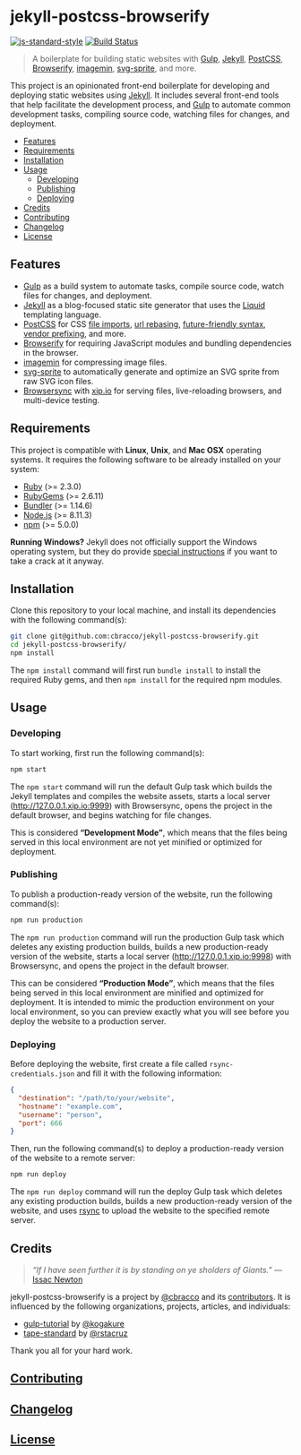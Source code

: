 # jekyll-postcss-browserify

[![js-standard-style](https://img.shields.io/badge/code%20style-standard-brightgreen.svg)](http://standardjs.com/) [![Build Status](https://travis-ci.org/cbracco/jekyll-postcss-browserify.svg)](https://travis-ci.org/cbracco/jekyll-postcss-browserify)

> A boilerplate for building static websites with [Gulp][gulp], [Jekyll][jekyll], [PostCSS][postcss], [Browserify][browserify], [imagemin][imagemin], [svg-sprite][svg-sprite], and more.

This project is an opinionated front-end boilerplate for developing and deploying static websites using [Jekyll][jekyll]. It includes several front-end tools that help facilitate the development process, and [Gulp][gulp] to automate common development tasks, compiling source code, watching files for changes, and deployment.

- [Features](#features)
- [Requirements](#requirements)
- [Installation](#installation)
- [Usage](#usage)
  - [Developing](#developing)
  - [Publishing](#publishing)
  - [Deploying](#deploying)
- [Credits](#credits)
- [Contributing](#contributing)
- [Changelog](#changelog)
- [License](#license)

## Features

- [Gulp][gulp] as a build system to automate tasks, compile source code, watch files for changes, and deployment.
- [Jekyll][jekyll] as a blog-focused static site generator that uses the [Liquid][liquid] templating language.
- [PostCSS][postcss] for CSS [file imports][postcss-import], [url rebasing][postcss-url], [future-friendly syntax, vendor prefixing][postcss-cssnext], and more.
- [Browserify][browserify] for requiring JavaScript modules and bundling dependencies in the browser.
- [imagemin][imagemin] for compressing image files.
- [svg-sprite][svg-sprite] to automatically generate and optimize an SVG sprite from raw SVG icon files.
- [Browsersync][browsersync] with [xip.io][xip.io] for serving files, live-reloading browsers, and multi-device testing.

## Requirements

This project is compatible with **Linux**, **Unix**, and **Mac OSX** operating systems. It requires the following software to be already installed on your system:

- [Ruby][ruby] (>= 2.3.0)
- [RubyGems][rubygems] (>= 2.6.11)
- [Bundler][rubybundler] (>= 1.14.6)
- [Node.js][node] (>= 8.11.3)
- [npm][npm] (>= 5.0.0)

**Running Windows?** Jekyll does not officially support the Windows operating system, but they do provide [special instructions][jekyll-windows] if you want to take a crack at it anyway.

## Installation

Clone this repository to your local machine, and install its dependencies with the following command(s):

```bash
git clone git@github.com:cbracco/jekyll-postcss-browserify.git
cd jekyll-postcss-browserify/
npm install
```

The `npm install` command will first run `bundle install` to install the required Ruby gems, and then `npm install` for the required npm modules.

## Usage

### Developing

To start working, first run the following command(s):

```bash
npm start
```

The `npm start` command will run the default Gulp task which builds the Jekyll templates and compiles the website assets, starts a local server (http://127.0.0.1.xip.io:9999) with Browsersync, opens the project in the default browser, and begins watching for file changes.

This is considered **“Development Mode”**, which means that the files being served in this local environment are not yet minified or optimized for deployment.

### Publishing

To publish a production-ready version of the website, run the following command(s):

```bash
npm run production
```

The `npm run production` command will run the production Gulp task which deletes any existing production builds, builds a new production-ready version of the website, starts a local server (http://127.0.0.1.xip.io:9998) with Browsersync, and opens the project in the default browser.

This can be considered **“Production Mode”**, which means that the files being served in this local environment are minified and optimized for deployment. It is intended to mimic the production environment on your local environment, so you can preview exactly what you will see before you deploy the website to a production server.

### Deploying

Before deploying the website, first create a file called `rsync-credentials.json` and fill it with the following information:

```json
{
  "destination": "/path/to/your/website",
  "hostname": "example.com",
  "username": "person",
  "port": 666
}
```

Then, run the following command(s) to deploy a production-ready version of the website to a remote server:

```bash
npm run deploy
```

The `npm run deploy` command will run the deploy Gulp task which deletes any existing production builds, builds a new production-ready version of the website, and uses [rsync][rsync] to upload the website to the specified remote server.

## Credits

> *“If I have seen further it is by standing on ye sholders of Giants.”*
> &mdash; [Issac Newton][issac-newton-quote]

jekyll-postcss-browserify is a project by [@cbracco][cbracco] and its [contributors][contributors]. It is influenced by the following organizations, projects, articles, and individuals:

- [gulp-tutorial][gulp-tutorial] by [@kogakure][kogakure]
- [tape-standard][tape-standard] by [@rstacruz][rstacruz]

Thank you all for your hard work.

## [Contributing](CONTRIBUTING.md)

## [Changelog](CHANGELOG.md)

## [License](LICENSE)

[browserify]: http://browserify.org
[browsersync]: https://browsersync.io
[cbracco]: https://github.com/cbracco
[contributors]: https://github.com/cbracco/jekyll-postcss-browserify/graphs/contributors
[gulp]: http://gulpjs.com
[gulp-tutorial]: https://github.com/kogakure/gulp-tutorial
[imagemin]: https://github.com/imagemin/imagemin
[issac-newton-quote]: https://en.wikipedia.org/wiki/Standing_on_the_shoulders_of_giants
[jekyll]: https://jekyllrb.com
[jekyll-windows]: http://jekyllrb.com/docs/windows/#installation
[kogakure]: https://github.com/kogakure
[liquid]: http://liquidmarkup.org
[node]: https://nodejs.org/en/
[npm]: https://www.npmjs.com
[postcss]: http://postcss.org
[postcss-cssnext]: https://github.com/MoOx/postcss-cssnext
[postcss-import]: https://github.com/postcss/postcss-import
[postcss-url]: https://github.com/postcss/postcss-url
[rstacruz]: https://github.com/rstacruz
[rsync]: http://linux.die.net/man/1/rsync
[ruby]: https://www.ruby-lang.org/en/
[rubybundler]: http://bundler.io
[rubygems]: https://rubygems.org
[svg-sprite]: https://github.com/jkphl/svg-sprite
[tape-standard]: https://github.com/rstacruz/tape-standard
[xip.io]: http://xip.io

